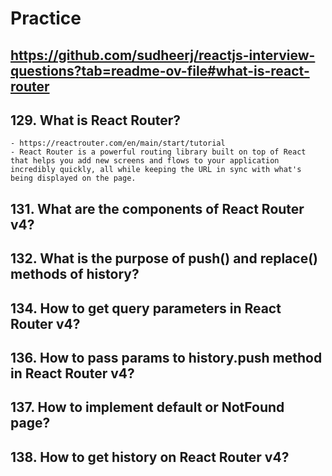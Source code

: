 # Practice

## <https://github.com/sudheerj/reactjs-interview-questions?tab=readme-ov-file#what-is-react-router>

## 129. What is React Router?

    - https://reactrouter.com/en/main/start/tutorial
    - React Router is a powerful routing library built on top of React that helps you add new screens and flows to your application incredibly quickly, all while keeping the URL in sync with what's being displayed on the page.

## 131. What are the <Router> components of React Router v4?

## 132. What is the purpose of push() and replace() methods of history?

## 134. How to get query parameters in React Router v4?

## 136. How to pass params to history.push method in React Router v4?

## 137. How to implement default or NotFound page?

## 138. How to get history on React Router v4?
